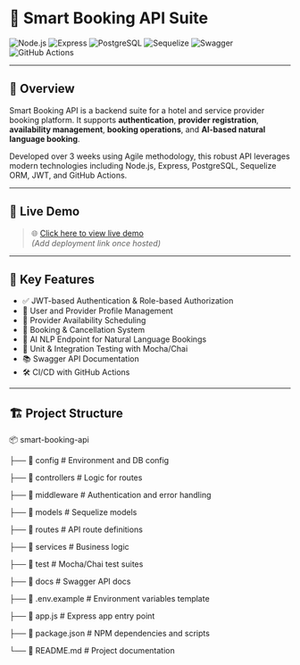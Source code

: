 # 🏨 Smart Booking API Suite

![Node.js](https://img.shields.io/badge/Node.js-339933?logo=node.js&logoColor=white&style=for-the-badge)
![Express](https://img.shields.io/badge/Express.js-000000?logo=express&logoColor=white&style=for-the-badge)
![PostgreSQL](https://img.shields.io/badge/PostgreSQL-4169E1?logo=postgresql&logoColor=white&style=for-the-badge)
![Sequelize](https://img.shields.io/badge/Sequelize-52B0E7?logo=sequelize&logoColor=white&style=for-the-badge)
![Swagger](https://img.shields.io/badge/Swagger-85EA2D?logo=swagger&logoColor=black&style=for-the-badge)
![GitHub Actions](https://img.shields.io/badge/GitHub_Actions-2088FF?logo=github-actions&logoColor=white&style=for-the-badge)

---

## 📘 Overview

Smart Booking API is a backend suite for a hotel and service provider booking platform. It supports **authentication**, **provider registration**, **availability management**, **booking operations**, and **AI-based natural language booking**.

Developed over 3 weeks using Agile methodology, this robust API leverages modern technologies including Node.js, Express, PostgreSQL, Sequelize ORM, JWT, and GitHub Actions.

---

## 🚀 Live Demo

> 🌐 [Click here to view live demo](#)  
*(Add deployment link once hosted)*

---

## 🧠 Key Features

- ✅ JWT-based Authentication & Role-based Authorization
- 👤 User and Provider Profile Management
- 📆 Provider Availability Scheduling
- 📲 Booking & Cancellation System
- 🤖 AI NLP Endpoint for Natural Language Bookings
- 🧪 Unit & Integration Testing with Mocha/Chai
- 📚 Swagger API Documentation
- 🛠️ CI/CD with GitHub Actions

---

## 🏗️ Project Structure

📦 smart-booking-api

├── 📁 config # Environment and DB config

├── 📁 controllers # Logic for routes

├── 📁 middleware # Authentication and error handling

├── 📁 models # Sequelize models

├── 📁 routes # API route definitions

├── 📁 services # Business logic

├── 📁 test # Mocha/Chai test suites

├── 📁 docs # Swagger API docs

├── 📄 .env.example # Environment variables template

├── 📄 app.js # Express app entry point

├── 📄 package.json # NPM dependencies and scripts

└── 📄 README.md # Project documentation

